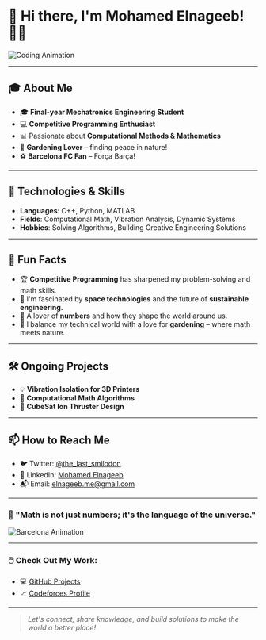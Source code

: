 # 👋 Hi there, I'm Mohamed Elnageeb! 👨‍💻

![Coding Animation](https://raw.githubusercontent.com/Mohamed-Elnageeb/Mohamed-Elnageeb/main/assets/coding.gif)

---

## 🎓 About Me
- 🎓 **Final-year Mechatronics Engineering Student**  
- 💻 **Competitive Programming Enthusiast**  
- 📊 Passionate about **Computational Methods & Mathematics**  
- 🌱 **Gardening Lover** – finding peace in nature!  
- ⚽ **Barcelona FC Fan** – Força Barça!  

---

## 🔧 Technologies & Skills
- **Languages**: C++, Python, MATLAB  
- **Fields**: Computational Math, Vibration Analysis, Dynamic Systems  
- **Hobbies**: Solving Algorithms, Building Creative Engineering Solutions  

---

## 🌟 Fun Facts
- 🏆 **Competitive Programming** has sharpened my problem-solving and math skills.  
- 🚀 I'm fascinated by **space technologies** and the future of **sustainable engineering.**  
- 🧮 A lover of **numbers** and how they shape the world around us.  
- 🌻 I balance my technical world with a love for **gardening** – where math meets nature.  

---

## 🛠️ Ongoing Projects
- 💡 **Vibration Isolation for 3D Printers**  
- 🔢 **Computational Math Algorithms**  
- 🚀 **CubeSat Ion Thruster Design**  

---

## 📫 How to Reach Me
- 🐦 Twitter: [@the_last_smilodon](https://twitter.com/the_last_smilodon)  
- 💼 LinkedIn: [Mohamed Elnageeb](https://www.linkedin.com/in/mohamed-elnageeb/)  
- 📬 Email: [elnageeb.me@gmail.com](mailto:elnageeb.me@gmail.com)  

---

### 🌟 "Math is not just numbers; it's the language of the universe."  

![Barcelona Animation](https://raw.githubusercontent.com/Mohamed-Elnageeb/Mohamed-Elnageeb/main/assets/barcelona.gif)  

---

### 🖱️ Check Out My Work:
- 💻 [GitHub Projects](https://github.com/Mohamed-Elnageeb)  
- 📈 [Codeforces Profile](https://codeforces.com/profile/the_last_smilodon)  

---

> *Let's connect, share knowledge, and build solutions to make the world a better place!*
